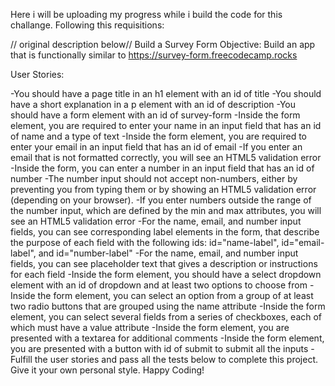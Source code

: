 Here i will be uploading my progress while i build the code for this challange. 
Following this requisitions:

// original description below//
Build a Survey Form
Objective: Build an app that is functionally similar to https://survey-form.freecodecamp.rocks

User Stories:

-You should have a page title in an h1 element with an id of title
-You should have a short explanation in a p element with an id of description
-You should have a form element with an id of survey-form
-Inside the form element, you are required to enter your name in an input field that has an id of name and a type of text
-Inside the form element, you are required to enter your email in an input field that has an id of email
-If you enter an email that is not formatted correctly, you will see an HTML5 validation error
-Inside the form, you can enter a number in an input field that has an id of number
-The number input should not accept non-numbers, either by preventing you from typing them or by showing an HTML5 validation error (depending on your browser).
-If you enter numbers outside the range of the number input, which are defined by the min and max attributes, you will see an HTML5 validation error
-For the name, email, and number input fields, you can see corresponding label elements in the form, that describe the purpose of each field with the following ids: id="name-label", id="email-label", and id="number-label"
-For the name, email, and number input fields, you can see placeholder text that gives a description or instructions for each field
-Inside the form element, you should have a select dropdown element with an id of dropdown and at least two options to choose from
-Inside the form element, you can select an option from a group of at least two radio buttons that are grouped using the name attribute
-Inside the form element, you can select several fields from a series of checkboxes, each of which must have a value attribute
-Inside the form element, you are presented with a textarea for additional comments
-Inside the form element, you are presented with a button with id of submit to submit all the inputs
-Fulfill the user stories and pass all the tests below to complete this project. Give it your own personal style. Happy Coding!